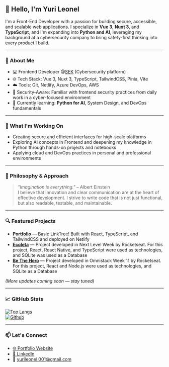 ## 👋 Hello, I'm Yuri Leonel

I'm a Front-End Developer with a passion for building secure, accessible, and scalable web applications. I specialize in **Vue 3**, **Nuxt 3**, and **TypeScript**, and I'm expanding into **Python and AI**, leveraging my background at a cybersecurity company to bring safety-first thinking into every product I build.

---

### 💼 About Me

- 💻 Frontend Developer @[SEK](https://sek.io) (Cybersecurity platform)  
- 🌐 Tech Stack: Vue 3, Nuxt 3, TypeScript, TailwindCSS, Pinia, Vite  
- ☁️ Tools: Git, Netlify, Azure DevOps, AWS  
- 🔐 Security-Aware: Familiar with frontend security practices from daily work in a cyber-focused environment  
- 🌱 Currently learning: **Python for AI**, System Design, and DevOps fundamentals  

---

### 🚀 What I'm Working On

- Creating secure and efficient interfaces for high-scale platforms
- Exploring AI concepts in Frontend and deepening my knowledge in Python through hands-on projects and notebooks
- Applying cloud and DevOps practices in personal and professional environments

---

### 🧠 Philosophy & Approach

> _"Imagination is everything."_ – Albert Einstein  
I believe that innovation and clear communication are at the heart of effective development. I strive to write code that is not just functional, but also readable, testable, and maintainable.

---

### 🔍 Featured Projects
 
- [**Portfolio**](https://github.com/YuriLeonel/my_linktree) — Basic LinkTree! Built with React, TypeScript, and TailwindCSS and deployed on Netlify  
- [**Ecoleta**](https://github.com/YuriLeonel/NLW-Ecoleta) — Project developed in Next Level Week by Rocketseat. For this project, React, React Native, and TypeScript were used as technologies, and SQLite was used as a Database
- [**Be The Hero**](https://github.com/YuriLeonel/be-the-hero) — Project developed in Omnistack Week 11 by Rocketseat. For this project, React and Node.js were used as technologies, and SQLite as a Database
  
*(More updates coming soon — stay tuned)*

---

### 📈 GitHub Stats

[![Top Langs](https://github-readme-stats.vercel.app/api/top-langs/?username=YuriLeonel&layout=compact&theme=default)](https://github.com/anuraghazra/github-readme-stats)  
[![Github](https://img.shields.io/github/followers/YuriLeonel?label=Follow&style=social)](https://github.com/YuriLeonel)

---

### 📫 Let's Connect

- [🌐 Portfolio Website](https://yleoneldev.netlify.app)
- [🔗 LinkedIn](https://www.linkedin.com/in/yurileonel/)
- 📧 yurileonel.001@gmail.com

